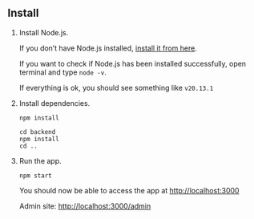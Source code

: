 ## Install

1. Install Node.js.

      If you don’t have Node.js installed, [install it from here](https://nodejs.org/en/).

      If you want to check if Node.js has been installed successfully, open terminal and type ```node -v```.

      If everything is ok, you should see something like ```v20.13.1```

2. Install dependencies.
   ```
   npm install

   cd backend
   npm install
   cd ..
   ```

3. Run the app.
   ```
   npm start
   ```

      You should now be able to access the app at [http://localhost:3000](http://localhost:3000)

      Admin site: [http://localhost:3000/admin](http://localhost:3000/admin)
